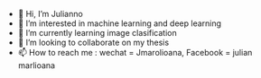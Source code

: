 - 👋 Hi, I’m Julianno
- 👀 I’m interested in machine learning and deep learning
- 🌱 I’m currently learning image clasification
- 💞️ I’m looking to collaborate on my thesis 
- 📫 How to reach me : wechat = Jmarolioana, Facebook = julian marlioana


<!---
Julianno067/Julianno067 is a ✨ special ✨ repository because its `README.md` (this file) appears on your GitHub profile.
You can click the Preview link to take a look at your changes.
--->
